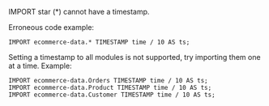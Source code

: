 IMPORT star (*) cannot have a timestamp.

Erroneous code example:
```
IMPORT ecommerce-data.* TIMESTAMP time / 10 AS ts;
```

Setting a timestamp to all modules is not supported, try importing them one at a time. Example:
```
IMPORT ecommerce-data.Orders TIMESTAMP time / 10 AS ts;
IMPORT ecommerce-data.Product TIMESTAMP time / 10 AS ts;
IMPORT ecommerce-data.Customer TIMESTAMP time / 10 AS ts;
```
